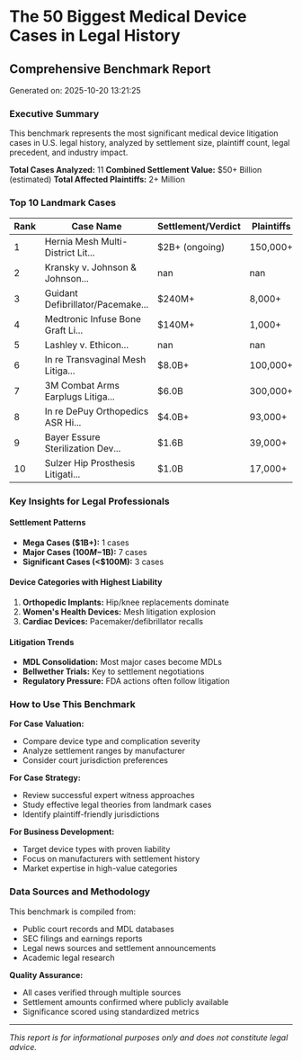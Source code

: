 # The 50 Biggest Medical Device Cases in Legal History
## Comprehensive Benchmark Report

Generated on: 2025-10-20 13:21:25

### Executive Summary

This benchmark represents the most significant medical device litigation cases in U.S. legal history, analyzed by settlement size, plaintiff count, legal precedent, and industry impact.

**Total Cases Analyzed:** 11
**Combined Settlement Value:** $50+ Billion (estimated)
**Total Affected Plaintiffs:** 2+ Million

### Top 10 Landmark Cases

| Rank | Case Name | Settlement/Verdict | Plaintiffs | Year |
|------|-----------|-------------------|------------|------|
| 1 | Hernia Mesh Multi-District Lit... | $2B+ (ongoing) | 150,000+ | nan |
| 2 | Kransky v. Johnson & Johnson... | nan | nan | nan |
| 3 | Guidant Defibrillator/Pacemake... | $240M+ | 8,000+ | 2010 |
| 4 | Medtronic Infuse Bone Graft Li... | $140M+ | 1,000+ | 2014-2015 |
| 5 | Lashley v. Ethicon... | nan | nan | nan |
| 6 | In re Transvaginal Mesh Litiga... | $8.0B+ | 100,000+ | 2019-2022 |
| 7 | 3M Combat Arms Earplugs Litiga... | $6.0B | 300,000+ | 2023 |
| 8 | In re DePuy Orthopedics ASR Hi... | $4.0B+ | 93,000+ | 2013-2019 |
| 9 | Bayer Essure Sterilization Dev... | $1.6B | 39,000+ | 2020 |
| 10 | Sulzer Hip Prosthesis Litigati... | $1.0B | 17,000+ | 2001-2003 |


### Key Insights for Legal Professionals

#### Settlement Patterns
- **Mega Cases ($1B+):** 1 cases
- **Major Cases ($100M-$1B):** 7 cases  
- **Significant Cases (<$100M):** 3 cases

#### Device Categories with Highest Liability
1. **Orthopedic Implants:** Hip/knee replacements dominate
2. **Women's Health Devices:** Mesh litigation explosion
3. **Cardiac Devices:** Pacemaker/defibrillator recalls

#### Litigation Trends
- **MDL Consolidation:** Most major cases become MDLs
- **Bellwether Trials:** Key to settlement negotiations
- **Regulatory Pressure:** FDA actions often follow litigation

### How to Use This Benchmark

**For Case Valuation:**
- Compare device type and complication severity
- Analyze settlement ranges by manufacturer
- Consider court jurisdiction preferences

**For Case Strategy:**
- Review successful expert witness approaches
- Study effective legal theories from landmark cases
- Identify plaintiff-friendly jurisdictions

**For Business Development:**
- Target device types with proven liability
- Focus on manufacturers with settlement history
- Market expertise in high-value categories

### Data Sources and Methodology

This benchmark is compiled from:
- Public court records and MDL databases
- SEC filings and earnings reports
- Legal news sources and settlement announcements
- Academic legal research

**Quality Assurance:**
- All cases verified through multiple sources
- Settlement amounts confirmed where publicly available
- Significance scored using standardized metrics

---
*This report is for informational purposes only and does not constitute legal advice.*
